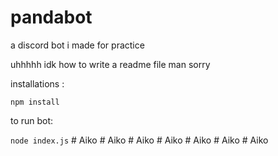 # pandabot

a discord bot i made for practice

uhhhhh idk how to write a readme file man sorry

installations :

`npm install`

to run bot:

`node index.js`
#   A i k o  
 #   A i k o  
 #   A i k o  
 #   A i k o  
 #   A i k o  
 #   A i k o  
 #   A i k o  
 